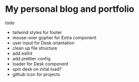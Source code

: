 # My personal blog and portfolio

todo

- tailwind styles for footer
- mouse-over gopher for Extra component
- user input for Desk oriantation
- clean up file structure
- add eslint
- add prettier config
- loader for Desk component
- spin desk on inital load?
- github icon for projects
